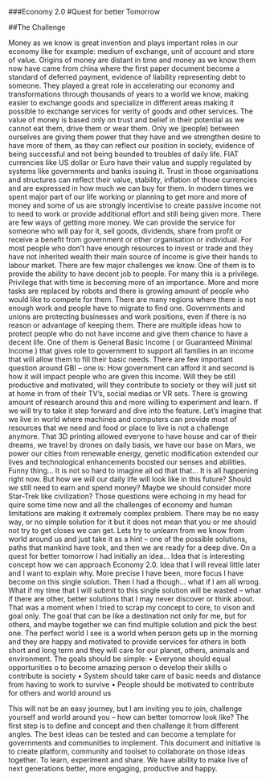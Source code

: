 ###Economy 2.0
#Quest for better Tomorrow

##The Challenge


Money as we know is great invention and plays important roles in our economy like for example: medium of exchange, unit of account and store of value. Origins of money are distant in time and money as we know them now have came from china where the first paper document become a standard of deferred payment, evidence of liability representing debt to someone. They played a great role in accelerating our economy and transformations through thousands of years to a world we know,  making easier to exchange goods and specialize in different areas making it possible to exchange services for verity of goods and other services.
 The value of money is based only on trust and belief in their potential as we cannot eat them, drive them or wear them. Only we (people) between ourselves are giving them power that they have and we strengthen desire to have more of them, as they can reflect our position in society, evidence of being successful and not being bounded to troubles of daily life. FIAT currencies like US dollar or Euro have their value and supply regulated by systems like governments and banks issuing it. Trust in those organisations and structures can reflect their value, stability, inflation of those currencies and are expressed in how much we can buy for them. In modern times we spent major part of our life working or planning to get more and more of money and some of us are strongly incentivise to create passive income not to need to work or provide additional effort and still being given more. 
There are few ways of getting more money. We can provide the service for someone who will pay for it, sell goods, dividends, share from profit or receive a benefit from government or other organisation or individual. For most people who don’t have enough resources to invest or trade and they have not inherited wealth their main source of income is give their hands to labour market. There are few major challenges we know. One of them is to provide the ability to have decent job to people. For many this is a privilege. Privilege that with time is becoming more of an importance. More and more tasks are replaced by robots and there is growing amount of people who would like to compete for them. There are many regions where there is not enough work and people have to migrate to find one. Governments and unions are protecting businesses and work positions, even if there is no reason or advantage of keeping them. There are multiple ideas how to protect people who do not have income and give them chance to have a decent life. One of them is General Basic Income ( or  Guaranteed Minimal Income  ) that gives role to government to support all families in an income that will allow them to fill their basic needs. There are few important question around GBI – one is: How government can afford it and second is how it will impact people who are given this income. Will they be still productive and motivated, will they contribute to society or they will just sit at home in from of their TV’s, social medias or VR sets. There is growing amount of research around this and more willing to experiment and learn. 
If we will try to take it step forward and dive into the feature. Let’s imagine that we live in world where machines and computers can provide most of resources that we need and food or place to live is not a challenge anymore. That 3D printing allowed everyone to have house and car of their dreams, we travel by drones on daily basis, we have our base on Mars, we power our cities from renewable energy, genetic modification extended our lives and technological enhancements boosted our senses and abilities. Funny thing… It is not so hard to imagine all od that that… It is all happening right now. But how we will our daily life will look like in this future? Should we still need to earn and spend money? Maybe we should consider more Star-Trek like civilization? Those questions were echoing in my head for quire some time now and all the challenges of economy and human limitations are making it extremely complex problem. There may be no easy way, or no simple solution for it but it does not mean that you or me should not try to get closes we can get. Lets try to unlearn from we know from world around us and just take it as a hint – one of the possible solutions, paths that mankind have took, and then we are ready for a deep dive. 
On a quest for better tomorrow I had initially an idea… Idea that is interesting concept how we can approach Economy 2.0. Idea that I will reveal little later and I want to explain why. More precise I have been, more focus I have become on this single solution. Then I had  a though… what if I am all wrong. What if my time that I will submit to this single solution will be wasted – what if there are other, better solutions that I may never discover or think about. That was a moment when I tried to scrap my concept to core, to vison and goal only. The goal that can be like a destination not only for me, but for others, and maybe together we can find multiple solution and pick the best one. The perfect world I see is a world when person gets up in the morning and they are happy and motivated to provide services for others in both short and long term and they will care for our planet, others, animals and environment. 
The goals should be simple:
•	Everyone should equal opportunities 
o	to become amazing person
o	develop their skills
o	contribute is society
•	System should take care of basic needs and distance from having to work to survive
•	People should be motivated to contribute for others and world around us

This will not be an easy journey, but I  am inviting you to join, challenge yourself and world around you – how can better tomorrow look like? The first step is to define and concept and then challenge it from different angles. The best ideas can be tested and can become a template for governments and communities to implement. 
This document and initiative is to create platform, community and toolset to collaborate on those ideas together. To learn, experiment and share. We have ability to make live of next generations better, more engaging, productive and happy.
